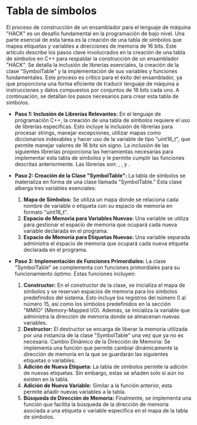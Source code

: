 # Tabla de símbolos

El proceso de construcción de un ensamblador para el lenguaje de máquina "HACK" es un desafío fundamental en la programación de bajo nivel. Una parte esencial de esta tarea es la creación de una tabla de símbolos que mapea etiquetas y variables a direcciones de memoria de 16 bits. Este artículo describe los pasos clave involucrados en la creación de una tabla de símbolos en C++ para respaldar la construcción de un ensamblador "HACK". Se detalla la inclusión de librerías esenciales, la creación de la clase "SymbolTable" y la implementación de sus variables y funciones fundamentales. Este proceso es crítico para el éxito del ensamblador, ya que proporciona una forma eficiente de traducir lenguaje de máquina a instrucciones y datos compuestos por conjuntos de 16 bits cada uno. A continuación, se detallan los pasos necesarios para crear esta tabla de símbolos.

- **Paso 1: Inclusión de Librerías Relevantes:** En el lenguaje de programación C++, la creación de una tabla de símbolos requiere el uso de librerías específicas. Esto incluye la inclusión de librerías para procesar strings, manejar excepciones, utilizar mapas como diccionarios indexables y hacer uso de la variable de tipo "uint16_t", que permite manejar valores de 16 bits sin signo. La inclusión de las siguientes librerías proporciona las herramientas necesarias para implementar esta tabla de símbolos y le permite cumplir las funciones descritas anteriormente. Las librerías son: <cstdint>, <map>, <stdexcept> y <string>.

- **Paso 2: Creación de la Clase "SymbolTable":** La tabla de símbolos se materializa en forma de una clase llamada "SymbolTable." Esta clase alberga tres variables esenciales:

    1. **Mapa de Símbolos:** Se utiliza un mapa donde se relaciona cada nombre de variable o etiqueta con su espacio de memoria en formato "uint16_t".
    2. **Espacio de Memoria para Variables Nuevas:** Una variable se utiliza para gestionar el espacio de memoria que ocupará cada nueva variable declarada en el programa.
    3. **Espacio de Memoria para Etiquetas Nuevas:** Una variable separada administra el espacio de memoria que ocupará cada nueva etiqueta declarada en el programa.

- **Paso 3: Implementación de Funciones Primordiales:** La clase "SymbolTable" se complementa con funciones primordiales para su funcionamiento óptimo. Estas funciones incluyen:

    1. **Constructor:** En el constructor de la clase, se inicializa el mapa de símbolos y se reservan espacios de memoria para los símbolos predefinidos del sistema. Esto incluye los registros del número 0 al número 15, así como los símbolos predefinidos en la sección "MMIO" (Memory-Mapped I/O). Además, se inicializa la variable que administra la dirección de memoria donde se almacenan nuevas variables.
    2. **Destructor:** El destructor se encarga de liberar la memoria utilizada por una instancia de la clase "SymbolTable" una vez que ya no es necesaria. Cambio Dinámico de la Dirección de Memoria: Se implementa una función que permite cambiar dinámicamente la dirección de memoria en la que se guardarán las siguientes etiquetas o variables.
    3. **Adición de Nueva Etiqueta:** La tabla de símbolos permite la adición de nuevas etiquetas. Sin embargo, estas se añaden solo si aún no existen en la tabla.
    4. **Adición de Nueva Variable:** Similar a la función anterior, esta permite añadir nuevas variables a la tabla.
    5. **Búsqueda de Dirección de Memoria:** Finalmente, se implementa una función que facilita la búsqueda de la dirección de memoria asociada a una etiqueta o variable específica en el mapa de la tabla de símbolos.